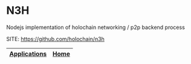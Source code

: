 # N3H
 
 Nodejs implementation of holochain networking / p2p backend process
 
 SITE: https://github.com/holochain/n3h

 | [Applications](https://portable-linux-apps.github.io/apps.html) | [Home](https://portable-linux-apps.github.io)
 | --- | --- |
